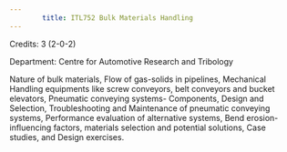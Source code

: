 ```yaml
---
        title: ITL752 Bulk Materials Handling
---
```

Credits: 3 (2-0-2)

Department: Centre for Automotive Research and Tribology

Nature of bulk materials, Flow of gas-solids in pipelines, Mechanical Handling equipments like screw conveyors, belt conveyors and bucket elevators, Pneumatic conveying systems- Components, Design and Selection, Troubleshooting and Maintenance of pneumatic conveying systems, Performance evaluation of alternative systems, Bend erosion-influencing factors, materials selection and potential solutions, Case studies, and Design exercises.